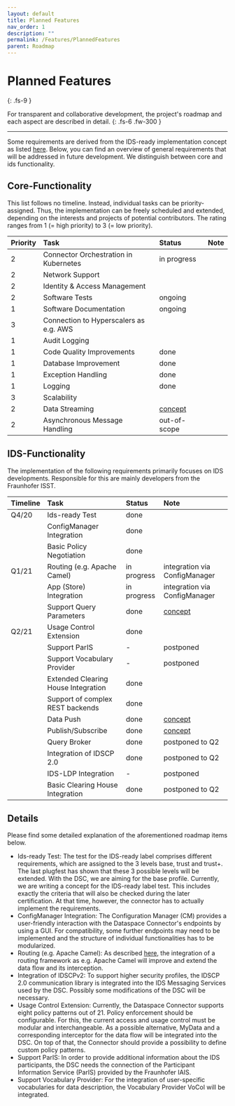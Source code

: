 ```yaml
---
layout: default
title: Planned Features
nav_order: 1
description: ""
permalink: /Features/PlannedFeatures
parent: Roadmap
---
```


# Planned Features
{: .fs-9 }

For transparent and collaborative development, the project's roadmap and each aspect are described in detail.
{: .fs-6 .fw-300 }

---

Some requirements are derived from the IDS-ready implementation concept as listed
[here](concept.md). Below, you can find an overview of general requirements that will be
addressed in future development. We distinguish between core and ids functionality.

## Core-Functionality

This list follows no timeline. Instead, individual tasks can be priority-assigned. Thus, the
implementation can be freely scheduled and extended, depending on the interests and projects of
potential contributors. The rating ranges from 1 (= high priority) to 3 (= low priority).

| Priority | Task                                  | Status      | Note        |
|:---------|:--------------------------------------|:------------|:------------|
| 2        | Connector Orchestration in Kubernetes | in progress |    |
| 2        | Network Support                       |             |    |
| 2        | Identity & Access Management          |             |    |
| 2        | Software Tests                        | ongoing     |    |
| 1        | Software Documentation                | ongoing     |    |
| 3        | Connection to Hyperscalers as e.g. AWS|             |    |
| 1        | Audit Logging                         |             |    |
| 1        | Code Quality Improvements             | done        |    |
| 1        | Database Improvement                  | done        |    |
| 1        | Exception Handling                    | done        |    |
| 1        | Logging                               | done        |    |
| 3        | Scalability                           |             |    |
| 2        | Data Streaming                        | [concept](../communication/v6/streaming.md) | |
| 2        | Asynchronous Message Handling         | out-of-scope|    |

## IDS-Functionality

The implementation of the following requirements primarily focuses on IDS developments.
Responsible for this are mainly developers from the Fraunhofer ISST.

| Timeline | Task                                   | Status      | Note        |
|:---------|:---------------------------------------|:------------|:------------|
| Q4/20    | Ids-ready Test                         | done        |    |
|          | ConfigManager Integration              | done        |    |
|          | Basic Policy Negotiation               | done        |    |
| Q1/21    | Routing (e.g. Apache Camel)            | in progress | integration via ConfigManager |
|          | App (Store) Integration                | in progress | integration via ConfigManager |
|          | Support Query Parameters               | done        | [concept](../communication/v6/parametrization.md)   |
| Q2/21    | Usage Control Extension                | done        |    |
|          | Support ParIS                          | -           | postponed |
|          | Support Vocabulary Provider            | -           | postponed |
|          | Extended Clearing House Integration    | done        |    |
|          | Support of complex REST backends       | done        |    |
|          | Data Push                              | done        | [concept](../communication/v6/streaming.md) |
|          | Publish/Subscribe                      | done        | [concept](../communication/v6/subscription.md) |
|          | Query Broker                           | done        | postponed to Q2 |
|          | Integration of IDSCP 2.0               | done        | postponed to Q2 |
|          | IDS-LDP Integration                    | -           | postponed |
|          | Basic Clearing House Integration       | done        | postponed to Q2 |

## Details

Please find some detailed explanation of the aforementioned roadmap items below.

* Ids-ready Test: The test for the IDS-ready label comprises different requirements, which are
  assigned to the 3 levels base, trust and trust+. The last plugfest has shown that these 3 possible
  levels will be extended. With the DSC, we are aiming for the base profile. Currently, we are
  writing a concept for the IDS-ready label test. This includes exactly the criteria that will also
  be checked during the later certification. At that time, however, the connector has to actually
  implement the requirements.
* ConfigManager Integration: The Configuration Manager (CM) provides a user-friendly
  interaction with the Dataspace Connector's endpoints by using a GUI. For compatibility, some
  further endpoints may need to be implemented and the structure of individual functionalities has
  to be modularized.
* Routing (e.g. Apache Camel): As described [here](../documentation/architecture.md), the
  integration of a routing framework as e.g. Apache Camel will improve and extend the data flow and
  its interception.
* Integration of IDSCPv2: To support higher security profiles, the IDSCP 2.0 communication library
  is integrated into the IDS Messaging Services used by the DSC. Possibly some modifications of the
  DSC will be necessary.
* Usage Control Extension: Currently, the Dataspace Connector supports eight policy patterns out
  of 21. Policy enforcement should be configurable. For this, the current access and usage control
  must be modular and interchangeable. As a possible alternative, MyData and a corresponding
  interceptor for the data flow will be integrated into the DSC. On top of that, the Connector
  should provide a possibility to define custom policy patterns.
* Support ParIS: In order to provide additional information about the IDS participants, the DSC
  needs the connection of the Participant Information Service (ParIS) provided by the Fraunhofer
  IAIS.
* Support Vocabulary Provider: For the integration of user-specific vocabularies for data
  description, the Vocabulary Provider VoCol will be integrated.
